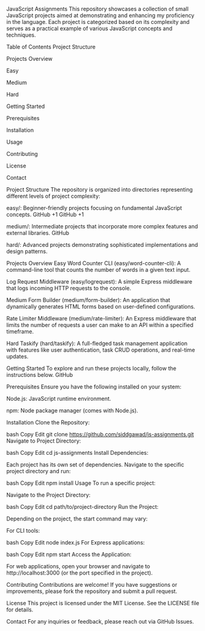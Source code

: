 JavaScript Assignments
This repository showcases a collection of small JavaScript projects aimed at demonstrating and enhancing my proficiency in the language. Each project is categorized based on its complexity and serves as a practical example of various JavaScript concepts and techniques.​

Table of Contents
Project Structure

Projects Overview

Easy

Medium

Hard

Getting Started

Prerequisites

Installation

Usage

Contributing

License

Contact

Project Structure
The repository is organized into directories representing different levels of project complexity:​

easy/: Beginner-friendly projects focusing on fundamental JavaScript concepts.​
GitHub
+1
GitHub
+1

medium/: Intermediate projects that incorporate more complex features and external libraries.​
GitHub

hard/: Advanced projects demonstrating sophisticated implementations and design patterns.​

Projects Overview
Easy
Word Counter CLI (easy/word-counter-cli): A command-line tool that counts the number of words in a given text input.​

Log Request Middleware (easy/logrequest): A simple Express middleware that logs incoming HTTP requests to the console.​

Medium
Form Builder (medium/form-builder): An application that dynamically generates HTML forms based on user-defined configurations.​

Rate Limiter Middleware (medium/rate-limiter): An Express middleware that limits the number of requests a user can make to an API within a specified timeframe.​

Hard
Taskify (hard/taskify): A full-fledged task management application with features like user authentication, task CRUD operations, and real-time updates.​

Getting Started
To explore and run these projects locally, follow the instructions below.​
GitHub

Prerequisites
Ensure you have the following installed on your system:​

Node.js: JavaScript runtime environment.​

npm: Node package manager (comes with Node.js).​

Installation
Clone the Repository:

bash
Copy
Edit
git clone https://github.com/siddgawad/js-assignments.git
Navigate to Project Directory:

bash
Copy
Edit
cd js-assignments
Install Dependencies:

Each project has its own set of dependencies. Navigate to the specific project directory and run:

bash
Copy
Edit
npm install
Usage
To run a specific project:​

Navigate to the Project Directory:

bash
Copy
Edit
cd path/to/project-directory
Run the Project:

Depending on the project, the start command may vary:

For CLI tools:

bash
Copy
Edit
node index.js
For Express applications:

bash
Copy
Edit
npm start
Access the Application:

For web applications, open your browser and navigate to http://localhost:3000 (or the port specified in the project).

Contributing
Contributions are welcome! If you have suggestions or improvements, please fork the repository and submit a pull request.​

License
This project is licensed under the MIT License. See the LICENSE file for details.​

Contact
For any inquiries or feedback, please reach out via GitHub Issues.​

